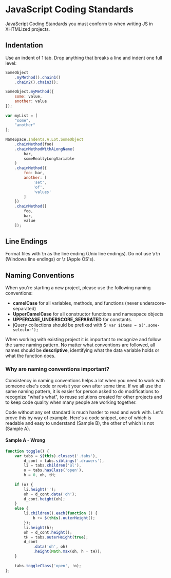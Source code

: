 JavaScript Coding Standards
===================

JavaScript Coding Standards you must conform to when writing JS in XHTMLized projects.

## Indentation

Use an indent of 1 tab. Drop anything that breaks a line and indent one full level:

```js	
SomeObject
	.myMethod().chain1()
	.chain2().chain3();
 
SomeObject.myMethod({
	some: value,
	another: value
});
 
var myList = [
	"some",
	"another"
];
 
NameSpace.Indents.A.Lot.SomeObject
	.chainMethod(foo)
	.chainMethodWithALongName(
		bar,
		someReallyLongVariable
	)
	.chainMethod({
		foo: bar,
		another: [
		    'set',
		    'of',
		    'values'
		]
	})
	.chainMethod([
		foo,
		bar,
		value
	]);
```

## Line Endings

Format files with \n as the line ending (Unix line endings). Do not use \r\n (Windows line endings) or \r (Apple OS's).

## Naming Conventions

When you're starting a new project, please use the following naming conventions:

- **camelCase** for all variables, methods, and functions (never underscore-separated)
- **UpperCamelCase** for all constructor functions and namespace objects
- **UPPERCASE_UNDERSCORE_SEPARATED** for constants.
- jQuery collections should be prefixed with $: `var $items = $('.some-selector');`

When working with existing project it is important to recognize and follow the same naming pattern. No matter what conventions are followed, all names should be **descriptive**, identifying what the data variable holds or what the function does.

### Why are naming conventions important?

Consistency in naming conventions helps a lot when you need to work with someone else's code or revisit your own after some time. If we all use the same naming pattern, it is easier for person asked to do modifications to recognize "what's what", to reuse solutions created for other projects and to keep code quality when many people are working together.

Code without any set standard is much harder to read and work with. Let's prove this by way of example. Here's a code snippet, one of which is readable and easy to understand (Sample B), the other of which is not (Sample A).

#### Sample A - Wrong
```js
function toggle() {
	var tabs = $(this).closest('.tabs'),
		d_cont = tabs.siblings('.drawers'),
		li = tabs.children('ul'),
		o = tabs.hasClass('open'),
		h = 0, oh, tH;
	
	if (o) {
		li.height('');
		oh = d_cont.data('oh');
		d_cont.height(oh);
	}
	else {
		li.children().each(function () {
			h += $(this).outerHeight();
		});
		li.height(h);
		oh = d_cont.height();
		tH = tabs.outerHeight(true);
		d_cont
			.data('oh', oh)
			.height(Math.max(oh, h - tH));
	}
	
	tabs.toggleClass('open', !o);
};
```
